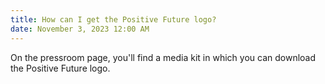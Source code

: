 ```yaml
---
title: How can I get the Positive Future logo?
date: November 3, 2023 12:00 AM
---
```

On the pressroom page, you'll find a media kit in which you can download the Positive Future logo.